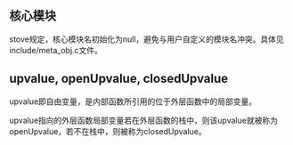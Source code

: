 ## 核心模块
stove规定，核心模块名初始化为null，避免与用户自定义的模块名冲突。具体见include/meta_obj.c文件。

## upvalue, openUpvalue, closedUpvalue
upvalue即自由变量，是内部函数所引用的位于外层函数中的局部变量。

upvalue指向的外层函数局部变量若在外层函数的栈中，则该upvalue就被称为openUpvalue，若不在栈中，则被称为closedUpvalue。
